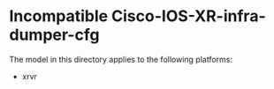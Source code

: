 # Incompatible Cisco-IOS-XR-infra-dumper-cfg

The model in this directory applies to the following platforms:

* xrvr

